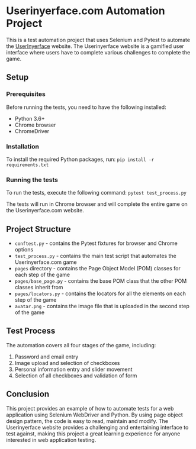 # Userinyerface.com Automation Project

This is a test automation project that uses Selenium and Pytest to automate the [UserInyerface](https://userinyerface.com/) website. The Userinyerface website is a gamified user interface where users have to complete various challenges to complete the game. 

## Setup

### Prerequisites

Before running the tests, you need to have the following installed:

* Python 3.6+
* Chrome browser
* ChromeDriver

### Installation

To install the required Python packages, run: `pip install -r requirements.txt`


### Running the tests

To run the tests, execute the following command: `pytest test_process.py`


The tests will run in Chrome browser and will complete the entire game on the Userinyerface.com website.

## Project Structure

* `conftest.py` - contains the Pytest fixtures for browser and Chrome options
* `test_process.py` - contains the main test script that automates the Userinyerface.com game
* `pages` directory - contains the Page Object Model (POM) classes for each step of the game
* `pages/base_page.py` - contains the base POM class that the other POM classes inherit from
* `pages/locators.py` - contains the locators for all the elements on each step of the game
* `avatar.png` - contains the image file that is uploaded in the second step of the game

## Test Process

The automation covers all four stages of the game, including:

1. Password and email entry
2. Image upload and selection of checkboxes
3. Personal information entry and slider movement
4. Selection of all checkboxes and validation of form

## Conclusion

This project provides an example of how to automate tests for a web application using Selenium WebDriver and Python. By using page object design pattern, the code is easy to read, maintain and modify. The Userinyerface website provides a challenging and entertaining interface to test against, making this project a great learning experience for anyone interested in web application testing.

